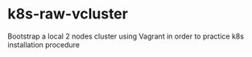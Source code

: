 # k8s-raw-vcluster
Bootstrap a local 2 nodes cluster using Vagrant in order to practice k8s installation procedure
